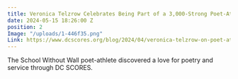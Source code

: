 ```yaml
---
title: Veronica Telzrow Celebrates Being Part of a 3,000-Strong Poet-Athlete Community
date: 2024-05-15 18:26:00 Z
position: 2
Image: "/uploads/1-446f35.png"
Link: https://www.dcscores.org/blog/2024/04/veronica-telzrow-on-poet-athlete-community
---
```


The School Without Wall poet-athlete discovered a love for poetry and service through DC SCORES.